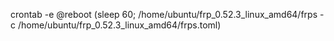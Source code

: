 crontab -e
@reboot (sleep 60; /home/ubuntu/frp_0.52.3_linux_amd64/frps -c /home/ubuntu/frp_0.52.3_linux_amd64/frps.toml)
